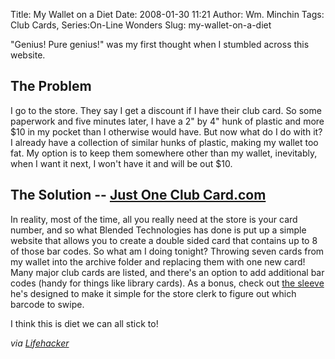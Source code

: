 Title: My Wallet on a Diet
Date: 2008-01-30 11:21
Author: Wm. Minchin
Tags: Club Cards, Series:On-Line Wonders
Slug: my-wallet-on-a-diet

"Genius! Pure genius!" was my first thought when I stumbled across this
website.

## The Problem

<!-- PELICAN_BEGIN_SUMMARY -->

I go to the store. They say I get a discount if I have their club card.
So some paperwork and five minutes later, I have a 2" by 4" hunk of
plastic and more $10 in my pocket than I otherwise would have. But now
what do I do with it? I already have a collection of similar hunks of
plastic, making my wallet too fat. My option is to keep them somewhere
other than my wallet, inevitably, when I want it next, I won't have it
and will be out $10.

<!-- read more -->

## The Solution -- [Just One Club Card.com](http://www.justoneclubcard.com/)

In reality, most of the time, all you really need at the store is your
card number, and so what Blended Technologies has done is put up a
simple website that allows you to create a double sided card that
contains up to 8 of those bar codes. So what am I doing tonight?
Throwing seven cards from my wallet into the archive folder and
replacing them with one new card! Many major club cards are listed, and
there's an option to add additional bar codes (handy for things like
library cards). As a bonus, check out [the
sleeve](http://www.justoneclubcard.com/JOCC%20SLEEVE.pdf) he's designed
to make it simple for the store clerk to figure out which barcode to
swipe.

I think this is diet we can all stick to!

*via
[Lifehacker](http://lifehacker.com/software/wallet/slim-down-your-wallet-with-just-one-club-card-240816.php)*
